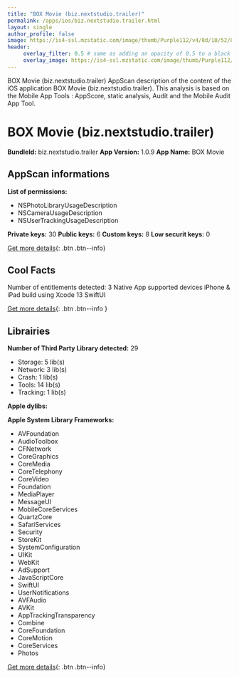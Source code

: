 ```yaml
---
title: "BOX Movie (biz.nextstudio.trailer)"
permalink: /apps/ios/biz.nextstudio.trailer.html
layout: single
author_profile: false
image: https://is4-ssl.mzstatic.com/image/thumb/Purple112/v4/8d/10/52/8d10525b-2fcc-f7ea-06a9-32955d478a6f/AppIcon-0-1x_U007emarketing-0-7-0-85-220.png/512x512bb.jpg
header: 
     overlay_filter: 0.5 # same as adding an opacity of 0.5 to a black background
     overlay_image: https://is4-ssl.mzstatic.com/image/thumb/Purple112/v4/8d/10/52/8d10525b-2fcc-f7ea-06a9-32955d478a6f/AppIcon-0-1x_U007emarketing-0-7-0-85-220.png/512x512bb.jpg
---
```

BOX Movie (biz.nextstudio.trailer) AppScan description of the content of the iOS application BOX Movie (biz.nextstudio.trailer). This analysis is based on the Mobile App Tools : AppScore, static analysis, Audit and the Mobile Audit App Tool.

# BOX Movie (biz.nextstudio.trailer)

**BundleId:** biz.nextstudio.trailer
**App Version:** 1.0.9
**App Name:** BOX Movie


## AppScan informations 

**List of permissions:** 
- NSPhotoLibraryUsageDescription
- NSCameraUsageDescription
- NSUserTrackingUsageDescription
  
  
**Private keys:** 30
**Public keys:** 6
**Custom keys:** 8
**Low securit keys:** 0
  
[Get more details](/pricing.html){: .btn .btn--info}

## Cool Facts

Number of entitlements detected: 3
Native App
supported devices iPhone & iPad
build using Xcode 13
SwiftUI
  
[Get more details](/pricing.html){: .btn .btn--info }

## Librairies 
**Number of Third Party Library detected:** 29
- Storage: 5 lib(s)
- Network: 3 lib(s)
- Crash: 1 lib(s)
- Tools: 14 lib(s)
- Tracking: 1 lib(s)


**Apple dylibs:**


**Apple System Library Frameworks:**
- AVFoundation
- AudioToolbox
- CFNetwork
- CoreGraphics
- CoreMedia
- CoreTelephony
- CoreVideo
- Foundation
- MediaPlayer
- MessageUI
- MobileCoreServices
- QuartzCore
- SafariServices
- Security
- StoreKit
- SystemConfiguration
- UIKit
- WebKit
- AdSupport
- JavaScriptCore
- SwiftUI
- UserNotifications
- AVFAudio
- AVKit
- AppTrackingTransparency
- Combine
- CoreFoundation
- CoreMotion
- CoreServices
- Photos


  
[Get more details](/pricing.html){: .btn .btn--info}

